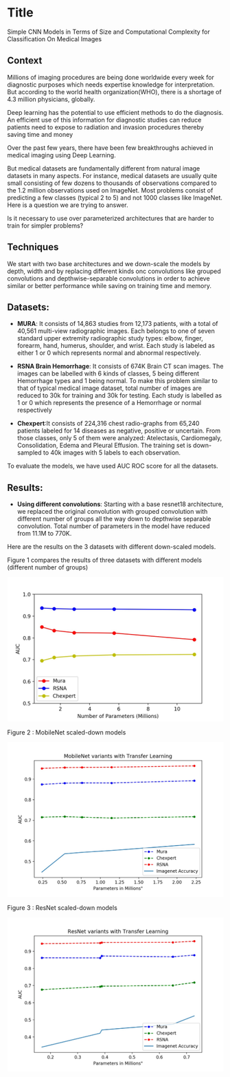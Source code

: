 # Title
Simple CNN Models in Terms of Size and Computational Complexity for Classification On Medical Images


## Context
Millions of imaging procedures are being done worldwide every week for diagnostic purposes which needs expertise knowledge for interpretation. But according to the world health organization(WHO), there is a shortage of 4.3 million physicians, globally.

Deep learning has the potential to use efficient methods to do the diagnosis. An efficient use of this information for diagnostic studies can reduce patients need to expose to radiation and invasion procedures thereby saving time and money

Over the past few years, there have been few breakthroughs achieved in medical imaging using Deep Learning. 

But medical datasets are fundamentally different from natural image datasets in many aspects. For instance, medical datasets are usually quite small consisting of few dozens to thousands of observations compared to the 1.2 million observations used on ImageNet. Most problems consist of predicting a few classes (typical 2 to 5) and not 1000 classes like ImageNet. Here is a question we are trying to answer.

Is it necessary to use over parameterized architectures that are harder to train for simpler problems? 


## Techniques
We start with two base architectures and we down-scale the models by depth, width and by replacing different kinds onc convolutions like grouped convolutions and depthwise-separable convolutions in order to achieve similar or better performance while saving on training time and memory.


## Datasets:
* **MURA**: It consists of 14,863 studies from 12,173 patients, with a total of 40,561 multi-view radiographic images. Each belongs to one of seven standard upper extremity radiographic study types: elbow, finger, forearm, hand, humerus, shoulder, and wrist. Each study is labeled as either 1 or 0 which represents normal and abnormal respectively.
  
* **RSNA Brain Hemorrhage**: It consists of 674K Brain CT scan images. The images can be labelled with 6 kinds of classes, 5 being different Hemorrhage types and 1 being normal. To make this problem similar to that of typical medical image dataset, total number of images are reduced to 30k for training and 30k for testing. Each study is labelled as 1 or 0 which represents the presence of a Hemorrhage or normal respectively 
  
* **Chexpert**:It consists of 224,316 chest radio-graphs from 65,240 patients labeled for 14 diseases as negative, positive or uncertain. From those classes, only 5 of them were analyzed: Atelectasis, Cardiomegaly, Consolidation, Edema and Pleural Effusion. The training set is down-sampled to 40k images with 5 labels to each observation. 

To evaluate the models, we have used AUC ROC score for all the datasets.


## Results:
* **Using different convolutions**: Starting with a base resnet18 architecture, we replaced the original convolution with grouped convolution with different number of groups all the way down to depthwise separable convolution. Total number of parameters in the model have reduced from 11.1M to 770K. 

Here are the results on the 3 datasets with different down-scaled models.

Figure 1 compares the results of three datasets with different models (different number of groups)

![](images/group_performance.jpg)

Figure 2 : MobileNet scaled-down models

![](images/TransferLearning_MobileNet.jpg)

Figure 3 : ResNet scaled-down models

![](images/TransferLearning_ResNet.jpg)


